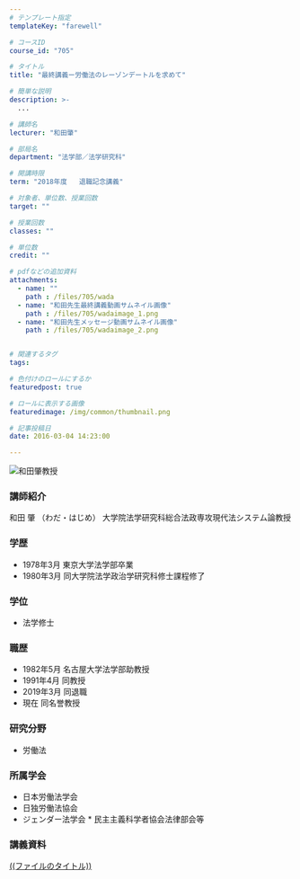 ```yaml
---
# テンプレート指定
templateKey: "farewell"

# コースID
course_id: "705"

# タイトル
title: "最終講義ー労働法のレーゾンデートルを求めて"

# 簡単な説明
description: >-
  ...

# 講師名
lecturer: "和田肇"

# 部局名
department: "法学部／法学研究科"

# 開講時限
term: "2018年度	退職記念講義"

# 対象者、単位数、授業回数
target: ""

# 授業回数
classes: ""

# 単位数
credit: ""

# pdfなどの追加資料
attachments: 
  - name: "" 
    path : /files/705/wada
  - name: "和田先生最終講義動画サムネイル画像" 
    path : /files/705/wadaimage_1.png
  - name: "和田先生メッセージ動画サムネイル画像" 
    path : /files/705/wadaimage_2.png


# 関連するタグ
tags:

# 色付けのロールにするか
featuredpost: true

# ロールに表示する画像
featuredimage: /img/common/thumbnail.png

# 記事投稿日
date: 2016-03-04 14:23:00

---
```



![和田肇教授](/files/705/wada) 
  
### 講師紹介  
和田 肇 （わだ・はじめ） 大学院法学研究科総合法政専攻現代法システム論教授  
### 学歴  
  
* 1978年3月 東京大学法学部卒業  
* 1980年3月 同大学院法学政治学研究科修士課程修了  
### 学位  
  
* 法学修士  
### 職歴  
  
* 1982年5月 名古屋大学法学部助教授  
* 1991年4月 同教授  
* 2019年3月 同退職  
* 現在 同名誉教授  
### 研究分野  
  
* 労働法  
### 所属学会  
  
* 日本労働法学会  
* 日独労働法協会  
* ジェンダー法学会 * 民主主義科学者協会法律部会等
### 講義資料


[((ファイルのタイトル))](/files/705/((ファイル名))) 

